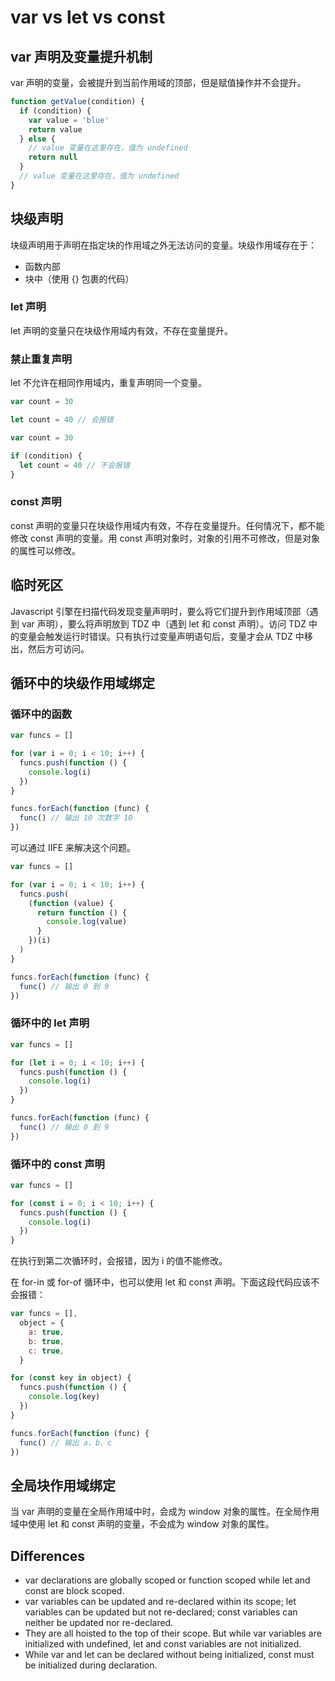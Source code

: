 # var vs let vs const

## var 声明及变量提升机制

var 声明的变量，会被提升到当前作用域的顶部，但是赋值操作并不会提升。

```js
function getValue(condition) {
  if (condition) {
    var value = 'blue'
    return value
  } else {
    // value 变量在这里存在，值为 undefined
    return null
  }
  // value 变量在这里存在，值为 undefined
}
```

## 块级声明

块级声明用于声明在指定块的作用域之外无法访问的变量。块级作用域存在于：

- 函数内部
- 块中（使用 {} 包裹的代码）

### let 声明

let 声明的变量只在块级作用域内有效，不存在变量提升。

### 禁止重复声明

let 不允许在相同作用域内，重复声明同一个变量。

```js
var count = 30

let count = 40 // 会报错
```

```js
var count = 30

if (condition) {
  let count = 40 // 不会报错
}
```

### const 声明

const 声明的变量只在块级作用域内有效，不存在变量提升。任何情况下，都不能修改 const 声明的变量。用 const 声明对象时，对象的引用不可修改，但是对象的属性可以修改。

## 临时死区

Javascript 引擎在扫描代码发现变量声明时，要么将它们提升到作用域顶部（遇到 var 声明），要么将声明放到 TDZ 中（遇到 let 和 const 声明）。访问 TDZ 中的变量会触发运行时错误。只有执行过变量声明语句后，变量才会从 TDZ 中移出，然后方可访问。

## 循环中的块级作用域绑定

### 循环中的函数

```js
var funcs = []

for (var i = 0; i < 10; i++) {
  funcs.push(function () {
    console.log(i)
  })
}

funcs.forEach(function (func) {
  func() // 输出 10 次数字 10
})
```

可以通过 IIFE 来解决这个问题。

```js
var funcs = []

for (var i = 0; i < 10; i++) {
  funcs.push(
    (function (value) {
      return function () {
        console.log(value)
      }
    })(i)
  )
}

funcs.forEach(function (func) {
  func() // 输出 0 到 9
})
```

### 循环中的 let 声明

```js
var funcs = []

for (let i = 0; i < 10; i++) {
  funcs.push(function () {
    console.log(i)
  })
}

funcs.forEach(function (func) {
  func() // 输出 0 到 9
})
```

### 循环中的 const 声明

```js
var funcs = []

for (const i = 0; i < 10; i++) {
  funcs.push(function () {
    console.log(i)
  })
}
```

在执行到第二次循环时，会报错，因为 i 的值不能修改。

在 for-in 或 for-of 循环中，也可以使用 let 和 const 声明。下面这段代码应该不会报错：

```js
var funcs = [],
  object = {
    a: true,
    b: true,
    c: true,
  }

for (const key in object) {
  funcs.push(function () {
    console.log(key)
  })
}

funcs.forEach(function (func) {
  func() // 输出 a、b、c
})
```

## 全局块作用域绑定

当 var 声明的变量在全局作用域中时，会成为 window 对象的属性。在全局作用域中使用 let 和 const 声明的变量，不会成为 window 对象的属性。

## Differences

- var declarations are globally scoped or function scoped while let and const are block scoped.
- var variables can be updated and re-declared within its scope; let variables can be updated but not re-declared; const variables can neither be updated nor re-declared.
- They are all hoisted to the top of their scope. But while var variables are initialized with undefined, let and const variables are not initialized.
- While var and let can be declared without being initialized, const must be initialized during declaration.
